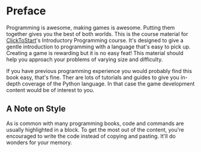 # Preface

Programming is awesome, making games is awesome. Putting them together gives
you the best of both worlds. This is the course material for
[ClickToStart](http://www.clicktostart.org/)'s Introductory Programming course.
It's designed to give a gentle introduction to programming with a language
that's easy to pick up. Creating a game is rewarding but it is no easy feat!
This material should help you approach your problems of varying size and
difficulty.

If you have previous programming experience you would probably find this book
easy, that's fine. Ther are lots of tutorials and guides to give you in-depth
coverage of the Python language. In that case the game development content
would be of interest to you.

## A Note on Style

As is common with many programming books, code and commands are usually
highlighted in a block. To get the most out of the content, you're encouraged
to write the code instead of copying and pasting. It'll do wonders for your
memory.
